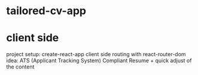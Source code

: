 # tailored-cv-app
# client side 
project setup: create-react-app
client side routing with react-router-dom
idea: ATS (Applicant Tracking System) Compliant Resume + quick adjust of the content
